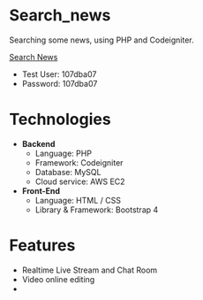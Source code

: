 # Search_news
Searching some news, using PHP and Codeigniter.

[Search News](https://php.wuhsun.com "Title")

* Test User: 107dba07
* Password: 107dba07

# Technologies

* **Backend**
  * Language: PHP
  * Framework: Codeigniter
  * Database: MySQL
  * Cloud service: AWS EC2
* **Front-End**
  * Language: HTML / CSS
  * Library & Framework: Bootstrap 4

# Features
* Realtime Live Stream and Chat Room
* Video online editing
* 
